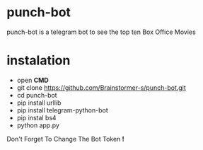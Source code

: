 # punch-bot 
punch-bot  is a telegram bot to see the top ten Box Office Movies 

# instalation 
- open **CMD**
- git clone https://github.com/Brainstormer-s/punch-bot.git
- cd punch-bot
- pip install urllib
- pip install telegram-python-bot
- pip instal bs4
- python app.py

Don't Forget To Change The Bot Token **!**

